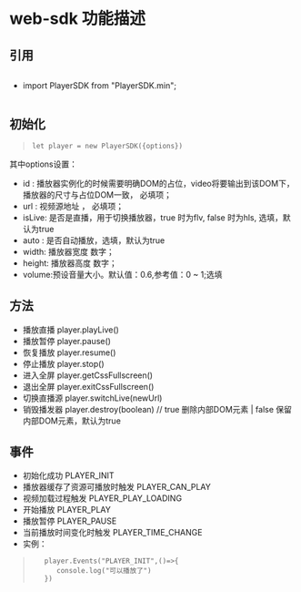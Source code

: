 # web-sdk 功能描述
## 引用 
>```
* import  PlayerSDK from "PlayerSDK.min";
>```
## 初始化
>```
>let player = new PlayerSDK({options})  
>```
其中options设置： 
* id : 播放器实例化的时候需要明确DOM的占位，video将要输出到该DOM下，播放器的尺寸与占位DOM一致， 必填项； 
* url : 视频源地址 ， 必填项；
* isLive: 是否是直播，用于切换播放器，true 时为flv, false 时为hls, 选填，默认为true
* auto : 是否自动播放，选填，默认为true
* width: 播放器宽度 数字；
* height: 播放器高度 数字；
* volume:预设音量大小。默认值：0.6,参考值：0 ~ 1;选填

 ## 方法
 * 播放直播  player.playLive()
 * 播放暂停  player.pause()
 * 恢复播放  player.resume()
 * 停止播放  player.stop()
 * 进入全屏  player.getCssFullscreen()
 * 退出全屏  player.exitCssFullscreen()
 * 切换直播源 player.switchLive(newUrl) 
 * 销毁播发器 player.destroy(boolean) // true 删除内部DOM元素 | false 保留内部DOM元素，默认为true

## 事件
* 初始化成功 PLAYER_INIT
* 播放器缓存了资源可播放时触发 PLAYER_CAN_PLAY 
* 视频加载过程触发 PLAYER_PLAY_LOADING
* 开始播放 PLAYER_PLAY 
* 播放暂停 PLAYER_PAUSE
* 当前播放时间变化时触发 PLAYER_TIME_CHANGE 
* 实例：
>```
>    player.Events("PLAYER_INIT",()=>{
>       console.log("可以播放了")
>    })
>```
